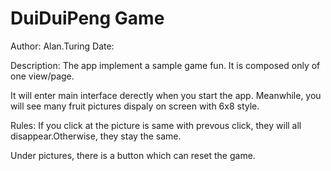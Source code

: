 # DuiDuiPeng Game
Author: Alan.Turing
Date:

Description:
The app implement a sample game fun. It is composed only of one view/page.

It will enter main interface derectly when you start the app. Meanwhile, you will see many fruit pictures dispaly on screen with 6x8 style.

Rules:
If you click at the picture is same with prevous click, they will all disappear.Otherwise, they stay the same.

Under pictures, there is a button which can reset the game.
